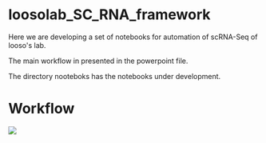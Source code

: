 # loosolab_SC_RNA_framework

Here we are developing a set of notebooks for automation of scRNA-Seq of looso's lab.

The main workflow in presented in the powerpoint file.

The directory nooteboks has the notebooks under development.

# Workflow

![](https://gitlab.gwdg.de/loosolab/software/loosolab_sc_rna_framework/-/commit/853e65486cb10bbc9764607911022ca2b0c952f3#note_599461)
